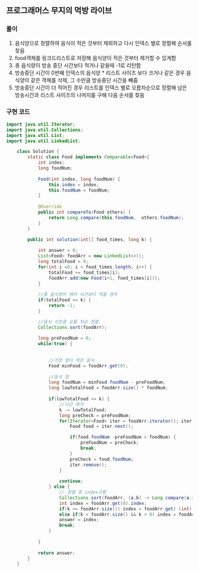 ## 프로그래머스 무지의 먹방 라이브

### 풀이 
1. 음식양으로 정렬하여 음식이 적은 것부터 제외하고 다시 인덱스 별로 정렬해 순서를 찾음
2. food객체를 링크드리스트로 저장해 음식양이 적은 것부터 제거할 수 있게함
3. 총 음식량이 방송 중단 시간보다 적거나 같을때 -1로 리턴함
4. 방송중단 시간이 0번째 인덱스의 음식양 * 리스트 사이즈 보다 크거나 같은 경우 음식양이 같은 객체를 삭제, 그 수만큼 방송중단 시간을 빼줌
5. 방송중단 시간이 더 적어진 경우 리스트를 인덱스 별로 오름차순으로 정렬해 남은 방송시간과 리스트 사이즈의 나머지를 구해 다음 순서를 찾음


### 구현 코드 
```java
import java.util.Iterator;
import java.util.Collections;
import java.util.List;
import java.util.LinkedList;

	class Solution {
		static class Food implements Comparable<Food>{
			int index;
			long foodNum;
			
			Food(int index, long foodNum) {
				this.index = index;
				this.foodNum = foodNum;
			}
			
			@Override
			public int compareTo(Food others) {
				return Long.compare(this.foodNum,  others.foodNum);
			}
		}
		
		public int solution(int[] food_times, long k) {

			int answer = 0;
			List<Food> foodArr = new LinkedList<>();
			long totalFood = 0;
			for(int i =0; i < food_times.length; i++) {
				totalFood += food_times[i];
				foodArr.add(new Food(i+1, food_times[i]));
			}
				
			//총 음식양이 에러 시간보다 적을 경우
			if(totalFood <= k) {
				return -1;
			}

			//음식 수만큼 오름 차순 정렬
			Collections.sort(foodArr);
			
			long preFoodNum = 0;
			while(true) {
				
			
				//가장 양이 적은 음식 
				Food minFood = foodArr.get(0);
				
				//음식 양
				long foodNum = minFood.foodNum - preFoodNum;
				long lowTotalFood = foodArr.size() * foodNum;
				
				if(lowTotalFood <= k) {
					//시간 제거
					k -= lowTotalFood;
					long preCheck = preFoodNum;
					for(Iterator<Food> iter = foodArr.iterator(); iter.hasNext();) {
						Food food = iter.next();

						if(food.foodNum -preFoodNum > foodNum) {
							preFoodNum = preCheck;
							break;
						}
						preCheck = food.foodNum;
						iter.remove();
					}
					
					continue;
				} else {
					// 정렬 후 index구함
					Collections.sort(foodArr, (a,b) -> Long.compare(a.index, b.index));
					int index = foodArr.get(0).index;
					if(k >= foodArr.size()) index = foodArr.get( (int) (k % foodArr.size())).index;
					else if(k < foodArr.size() && k > 0) index = foodArr.get((int)k).index;
					answer = index;
					break;
				}
				
			}
			
			return answer;
		}
	}
```
